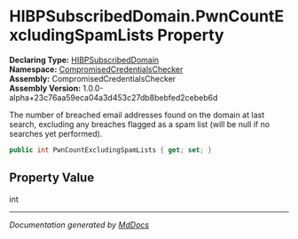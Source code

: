 ﻿<!--  
  <auto-generated>   
    The contents of this file were generated by a tool.  
    Changes to this file may be list if the file is regenerated  
  </auto-generated>   
-->

# HIBPSubscribedDomain.PwnCountExcludingSpamLists Property

**Declaring Type:** [HIBPSubscribedDomain](../index.md)  
**Namespace:** [CompromisedCredentialsChecker](../../index.md)  
**Assembly:** CompromisedCredentialsChecker  
**Assembly Version:** 1.0.0\-alpha+23c76aa59eca04a3d453c27db8bebfed2cebeb6d

The number of breached email addresses found on the domain at last search, excluding any breaches flagged as a spam list (will be null if no searches yet performed).

```csharp
public int PwnCountExcludingSpamLists { get; set; }
```

## Property Value

int

___

*Documentation generated by [MdDocs](https://github.com/ap0llo/mddocs)*
